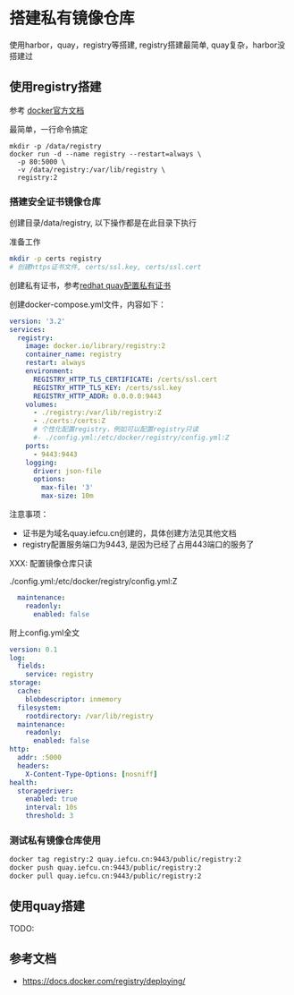 # 搭建私有镜像仓库

使用harbor，quay，registry等搭建,
registry搭建最简单, quay复杂，harbor没搭建过

## 使用registry搭建

参考 [docker官方文档](https://docs.docker.com/registry/deploying/)

最简单，一行命令搞定
```
mkdir -p /data/registry
docker run -d --name registry --restart=always \
  -p 80:5000 \
  -v /data/registry:/var/lib/registry \
  registry:2
```

### 搭建安全证书镜像仓库

创建目录/data/registry, 以下操作都是在此目录下执行

准备工作
```bash
mkdir -p certs registry
# 创建https证书文件, certs/ssl.key, certs/ssl.cert
```

创建私有证书，参考[redhat quay配置私有证书](https://access.redhat.com/documentation/en-us/red_hat_quay/3/html/manage_red_hat_quay/using-ssl-to-protect-quay)

创建docker-compose.yml文件，内容如下：
```yaml
version: '3.2'
services:
  registry:
    image: docker.io/library/registry:2
    container_name: registry
    restart: always
    environment:
      REGISTRY_HTTP_TLS_CERTIFICATE: /certs/ssl.cert
      REGISTRY_HTTP_TLS_KEY: /certs/ssl.key
      REGISTRY_HTTP_ADDR: 0.0.0.0:9443
    volumes:
      - ./registry:/var/lib/registry:Z
      - ./certs:/certs:Z
      # 个性化配置registry，例如可以配置registry只读
      #- ./config.yml:/etc/docker/registry/config.yml:Z
    ports:
      - 9443:9443
    logging:
      driver: json-file
      options:
        max-file: '3'
        max-size: 10m
```

注意事项：
* 证书是为域名quay.iefcu.cn创建的，具体创建方法见其他文档
* registry配置服务端口为9443, 是因为已经了占用443端口的服务了

XXX: 配置镜像仓库只读

./config.yml:/etc/docker/registry/config.yml:Z
```yaml
  maintenance:
    readonly:
      enabled: false
```

附上config.yml全文
```yaml
version: 0.1
log:
  fields:
    service: registry
storage:
  cache:
    blobdescriptor: inmemory
  filesystem:
    rootdirectory: /var/lib/registry
  maintenance:
    readonly:
      enabled: false
http:
  addr: :5000
  headers:
    X-Content-Type-Options: [nosniff]
health:
  storagedriver:
    enabled: true
    interval: 10s
    threshold: 3
```

### 测试私有镜像仓库使用

```bash
docker tag registry:2 quay.iefcu.cn:9443/public/registry:2
docker push quay.iefcu.cn:9443/public/registry:2
docker pull quay.iefcu.cn:9443/public/registry:2
```


## 使用quay搭建

TODO:

## 参考文档

* https://docs.docker.com/registry/deploying/
